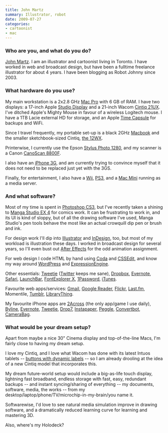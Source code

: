```yaml
---
title: John Martz
summary: Illustrator, robot
date: 2009-07-27
categories:
- cartoonist
- mac
---
```


### Who are you, and what do you do?

[John Martz](http://www.robotjohnny.com/ "John's illustration website."). I am an illustrator and cartoonist living in Toronto. I have worked in web and broadcast design, but have been a fulltime freelance illustrator for about 4 years. I have been blogging as Robot Johnny since 2003.

### What hardware do you use?

My main workstation is a 2x2.8 GHz [Mac Pro][mac-pro] with 6 GB of RAM. I have two displays: a 17-inch Apple [Studio Display][studio-display] and a 21-inch Wacom [Cintiq 21UX][cintiq]. I've ditched Apple's Mighty Mouse in favour of a wireless Logitech mouse. I have a 1TB Lacie external HD for storage, and an Apple [Time Capsule][time-capsule] for backups and WiFi.

Since I travel frequently, my portable set-up is a black 2GHz [Macbook][] and the smaller sketchbook-sized Cintiq, [the 12WX][cintiq].

Printerwise, I currently use the Epson [Stylus Photo 1280][stylus-photo-1280], and my scanner is a Canon [CanoScan 8800F][canoscan-8800f].

I also have an [iPhone 3G][iphone-3g], and am currently trying to convince myself that it does not need to be replaced just yet with the 3GS.

Finally, for entertainment, I also have a [Wii][], [PS3][], and a [Mac Mini][mac-mini] running as a media server.

### And what software?

Most of my time is spent in [Photoshop CS3][photoshop], but I've recently taken a shining to [Manga Studio EX 4][manga-studio-ex] for comics work. It can be frustrating to work in, and its UI is kind of sloppy, but of all the drawing software I've used, Manga Studio's pen tools behave the most like an actual crowquill dip pen or brush and ink.

For design work I'll dip into [Illustrator][] and [InDesign][], too, but most of my workload is illustration these days. I worked in broadcast design for several years, so I'll even bust out [After Effects][after-effects] for the odd animation assignment.

For web design I code HTML by hand using [Coda][] and [CSSEdit][], and know my way around [WordPress][] and [ExpressionEngine][].

Other essentials: [Tweetie][] ([Twitter][] keeps me sane), [Dropbox][], [Evernote][], [Safari][], [LaunchBar][], [FontExplorer X][fontexplorer-x], [1Password][], [iTunes][].

Favourite web apps/services: [Gmail][], [Google Reader][google-reader], [Flickr][], [Last.fm][], Momentile, [Tumblr][], [LibraryThing][].

My favourite iPhone apps are [2Across][2-across-ios] (the only app/game I use daily), [Byline][byline-ios], [Evernote][evernote-ios], [Tweetie][tweetie-ios], [Drop7][drop7-ios], [Instapaper][instapaper-ios], [Peggle][peggle-ios], [Convertbot][convertbot-ios], [CameraBag][camerabag-ios].

### What would be your dream setup?

Apart from maybe a nice 30" Cinema display and top-of-the-line Macs, I'm fairly close to having my dream setup.

I love my Cintiq, and I love what Wacom has done with its latest Intuos tablets -- [buttons with dynamic labels](http://intuos.wacom.com/americas/key-displays.php "Info on dynamic button labels on Intous tablets.") -- so I am already drooling at the idea of a new Cintiq model that incorporates this.

My dream future-world setup would include a big-as-life touch display, lightning fast broadband, endless storage with fast, easy, redundant backups -- and instant syncing/sharing of everything -- my documents, software, media, the works -- from my desktop/laptop/phone/TV/microchip-in-my-brain/you name it.

Softwarewise, I'd love to see natural media simulation improve in drawing software, and a dramatically reduced learning curve for learning and mastering 3D.

Also, where's my Holodeck?

[1password]: https://1password.com "Password management software for Mac OS X."
[2-across-ios]: http://web.archive.org/web/20210509050910/http://www.instantcocoa.com/products/2across/ "A crossword puzzle game for the iPhone"
[after-effects]: https://www.adobe.com/products/aftereffects.html "Motion graphics and video editing software."
[byline-ios]: http://www.phantomfish.com/byline.html "A Google Reader app for the iPhone"
[camerabag-ios]: https://www.nevercenter.com/camerabag/ "An iPhone app for taking photos with various filters."
[canoscan-8800f]: http://web.archive.org/web/20180904204934/https://www.amazon.com/Canon-2168B002-2168B002-CanoScan-8800F-Color-Image-Scanner/dp/B000V2QCQI "A film and negative scanner."
[cintiq]: https://www.wacom.com/en-us/us/cintiq "A computer screen you can draw on."
[coda]: https://panic.com/coda/ "A single-window HTML/web tool for the Mac."
[convertbot-ios]: https://apps.apple.com/us/app/id308928075 "A unit conversion app for the iPhone."
[cssedit]: https://www.macworld.com/article/189169/cssedit26.html "A stylesheet editor for the Mac."
[drop7-ios]: https://apps.apple.com/us/app/drop7-by-zynga/id425245634 "An addictive puzzle game for the iPhone."
[dropbox]: https://www.dropbox.com/ "Online syncing and storage."
[evernote-ios]: https://apps.apple.com/us/app/evernote/id281796108 "An iPhone client for the Evernote web service."
[evernote]: https://evernote.com/ "Online software for capturing notes."
[expressionengine]: https://expressionengine.com/expressionengine "A web publishing/CMS system."
[flickr]: https://www.flickr.com/ "A photo sharing website."
[fontexplorer-x]: https://www.fontexplorerx.com/ "Font management software."
[gmail]: https://mail.google.com/mail/u/0/ "Web-based email."
[google-reader]: https://en.wikipedia.org/wiki/Google_Reader "A web-based feed reader."
[illustrator]: https://www.adobe.com/products/illustrator.html "A vector graphics editor."
[indesign]: https://www.adobe.com/products/indesign.html "A desktop/web publishing application."
[instapaper-ios]: http://web.archive.org/web/20221221083204/https://www.instapaper.com/iphone "An iPhone app for reading Instapaper saved pages."
[iphone-3g]: https://en.wikipedia.org/wiki/IPhone_3G "A smartphone."
[itunes]: https://www.apple.com/itunes/ "A jukebox application and online store."
[last.fm]: https://www.last.fm/ "An online radio/tool for tracking your listening habits."
[launchbar]: https://www.obdev.at/products/launchbar/index.html "An application launcher and data manager for the Mac."
[librarything]: https://www.librarything.com/ "A site for keeping track of your books."
[mac-mini]: https://www.apple.com/mac-mini/ "A small desktop computer."
[mac-pro]: https://www.apple.com/mac-pro/ "The Intel-based Mac tower computer."
[macbook]: https://en.wikipedia.org/wiki/MacBook "A laptop."
[manga-studio-ex]: http://web.archive.org/web/20180424074240/https://my.smithmicro.com/manga-studio-ex-5.html "Comic and manga creation software."
[peggle-ios]: https://apps.apple.com/app/peggle/id314303518 "A terribly addictive peg-popping game."
[photoshop]: https://www.adobe.com/products/photoshop.html "A bitmap image editor."
[ps3]: https://www.playstation.com/en-us/ "A shiny gaming console from Sony."
[safari]: https://www.apple.com/safari/ "A fast web browser."
[studio-display]: http://web.archive.org/web/20230706193100/https://everymac.com/monitors/apple/studio_cinema/specs/apple_studio_display_17_fp.html "A line of LCD/CRT screens."
[stylus-photo-1280]: https://epson.com/cgi-bin/Store/consumer/consDetail.jsp?infoType=Overview&modeloid=14387&oid=28907797 "A printer supporting up to 13 inch prints."
[time-capsule]: https://www.apple.com/mac/ "A WiFi access point and backup system."
[tumblr]: https://www.tumblr.com/ "An online personal publishing platform."
[tweetie-ios]: https://en.wikipedia.org/wiki/Tweetie "A Twitter client."
[tweetie]: https://en.wikipedia.org/wiki/Tweetie "A Twitter client for the Mac."
[twitter]: http://web.archive.org/web/20230525035323/https://twitter.com/ "An online micro-blogging platform."
[wii]: http://web.archive.org/web/20140513065105/http://www.nintendo.com:80/wii "A unique gaming console."
[wordpress]: https://wordpress.com/ "Weblog publishing software."
